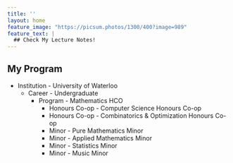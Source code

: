 ```yaml
---
title: ''
layout: home
feature_image: "https://picsum.photos/1300/400?image=989"
feature_text: |
  ## Check My Lecture Notes!
---
```

## My Program

- Institution - University of Waterloo
  - Career - Undergraduate
    - Program - Mathematics HCO
      - Honours Co-op - Computer Science Honours Co-op
      - Honours Co-op - Combinatorics & Optimization Honours Co-op
      - Minor - Pure Mathematics Minor
      - Minor - Applied Mathematics Minor
      - Minor - Statistics Minor
      - Minor - Music Minor
